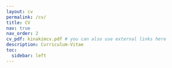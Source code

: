 ```yaml
---
layout: cv
permalink: /cv/
title: CV
nav: true
nav_order: 2
cv_pdf: kinakimcv.pdf # you can also use external links here
description: Curriculum-Vitae
toc:
  sidebar: left
---
```

